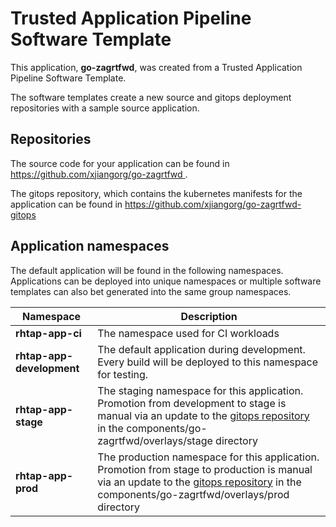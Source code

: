 # Trusted Application Pipeline Software Template

This application, **go-zagrtfwd**, was created from a Trusted Application Pipeline Software Template.

The software templates create a new source and gitops deployment repositories with a sample source application. 

## Repositories

The source code for your application can be found in [https://github.com/xjiangorg/go-zagrtfwd ](https://github.com/xjiangorg/go-zagrtfwd ).
 
The gitops repository, which contains the kubernetes manifests for the application can be found in 
[https://github.com/xjiangorg/go-zagrtfwd-gitops ](https://github.com/xjiangorg/go-zagrtfwd-gitops ) 

## Application namespaces 

The default application will be found in the following namespaces. Applications can be deployed into unique namespaces or multiple software templates can also bet generated into the same group namespaces.  

|  Namespace   |  Description   |  
| -------- | -------- |
| **rhtap-app-ci** | The namespace used for CI workloads |
| **rhtap-app-development** | The default application during development. Every build will be deployed to this namespace for testing. |
| **rhtap-app-stage** | The staging namespace for this application. Promotion from development to stage is manual via an update to the [gitops repository](https://github.com/xjiangorg/go-zagrtfwd-gitops ) in the components/go-zagrtfwd/overlays/stage directory |
| **rhtap-app-prod** | The production namespace for this application. Promotion from stage to production is manual via an update to the [gitops repository](https://github.com/xjiangorg/go-zagrtfwd-gitops ) in the components/go-zagrtfwd/overlays/prod directory |